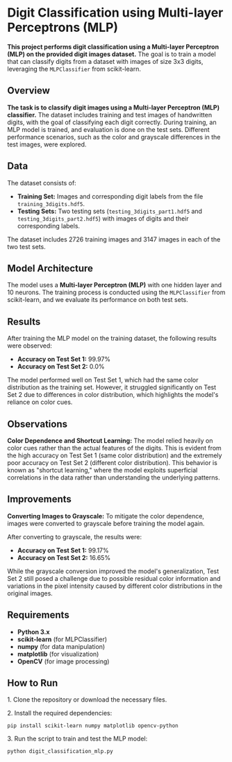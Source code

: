 <!DOCTYPE html>
<html lang="en">
<head>
  <meta charset="UTF-8">
  <meta name="viewport" content="width=device-width, initial-scale=1.0">

</head>
<body>

  <h1>Digit Classification using Multi-layer Perceptrons (MLP)</h1>

  <p><strong>This project performs digit classification using a Multi-layer Perceptron (MLP) on the provided digit images dataset.</strong> The goal is to train a model that can classify digits from a dataset with images of size 3x3 digits, leveraging the <code>MLPClassifier</code> from scikit-learn.</p>



  <h2 id="overview">Overview</h2>
  <p><strong>The task is to classify digit images using a Multi-layer Perceptron (MLP) classifier.</strong> The dataset includes training and test images of handwritten digits, with the goal of classifying each digit correctly. During training, an MLP model is trained, and evaluation is done on the test sets. Different performance scenarios, such as the color and grayscale differences in the test images, were explored.</p>

  <h2 id="data">Data</h2>
  <p>The dataset consists of:</p>
  <ul>
    <li><strong>Training Set:</strong> Images and corresponding digit labels from the file <code>training_3digits.hdf5</code>.</li>
    <li><strong>Testing Sets:</strong> Two testing sets (<code>testing_3digits_part1.hdf5</code> and <code>testing_3digits_part2.hdf5</code>) with images of digits and their corresponding labels.</li>
  </ul>
  <p>The dataset includes 2726 training images and 3147 images in each of the two test sets.</p>

  <h2 id="model-architecture">Model Architecture</h2>
  <p>The model uses a <strong>Multi-layer Perceptron (MLP)</strong> with one hidden layer and 10 neurons. The training process is conducted using the <code>MLPClassifier</code> from scikit-learn, and we evaluate its performance on both test sets.</p>

  <h2 id="results">Results</h2>
  <p>After training the MLP model on the training dataset, the following results were observed:</p>
  <ul>
    <li><strong>Accuracy on Test Set 1:</strong> 99.97%</li>
    <li><strong>Accuracy on Test Set 2:</strong> 0.0%</li>
  </ul>
  <p>The model performed well on Test Set 1, which had the same color distribution as the training set. However, it struggled significantly on Test Set 2 due to differences in color distribution, which highlights the model's reliance on color cues.</p>

  <h2 id="observations">Observations</h2>
  <p><strong>Color Dependence and Shortcut Learning:</strong> The model relied heavily on color cues rather than the actual features of the digits. This is evident from the high accuracy on Test Set 1 (same color distribution) and the extremely poor accuracy on Test Set 2 (different color distribution). This behavior is known as "shortcut learning," where the model exploits superficial correlations in the data rather than understanding the underlying patterns.</p>

  <h2 id="improvements">Improvements</h2>
  <p><strong>Converting Images to Grayscale:</strong> To mitigate the color dependence, images were converted to grayscale before training the model again.</p>
  <p>After converting to grayscale, the results were:</p>
  <ul>
    <li><strong>Accuracy on Test Set 1:</strong> 99.17%</li>
    <li><strong>Accuracy on Test Set 2:</strong> 16.65%</li>
  </ul>
  <p>While the grayscale conversion improved the model's generalization, Test Set 2 still posed a challenge due to possible residual color information and variations in the pixel intensity caused by different color distributions in the original images.</p>

  <h2 id="requirements">Requirements</h2>
  <ul>
    <li><strong>Python 3.x</strong></li>
    <li><strong>scikit-learn</strong> (for MLPClassifier)</li>
    <li><strong>numpy</strong> (for data manipulation)</li>
    <li><strong>matplotlib</strong> (for visualization)</li>
    <li><strong>OpenCV</strong> (for image processing)</li>
  </ul>

  <h2 id="how-to-run">How to Run</h2>
  <p>1. Clone the repository or download the necessary files.</p>
  <p>2. Install the required dependencies:</p>
  <pre><code>pip install scikit-learn numpy matplotlib opencv-python</code></pre>
  <p>3. Run the script to train and test the MLP model:</p>
  <pre><code>python digit_classification_mlp.py</code></pre>

</body>
</html>
